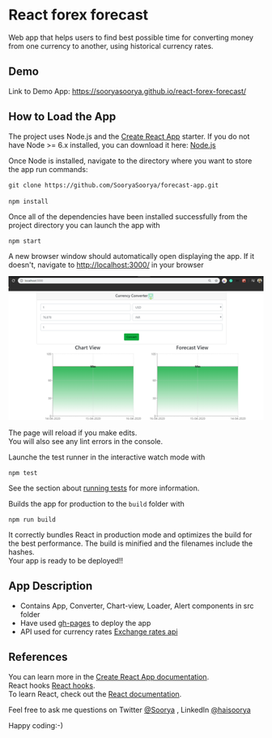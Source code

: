 # React forex forecast

Web app that helps users to find best possible time for converting money from one currency to another, using historical currency rates.<br />

## Demo
Link to Demo App: https://sooryasoorya.github.io/react-forex-forecast/

## How to Load the App

The project uses Node.js and the [Create React App](https://github.com/facebook/create-react-app) starter. If you do not have Node >= 6.x installed, you can download it here: [Node.js](https://nodejs.org/en/)

Once Node is installed, navigate to the directory where you want to store the app run commands:
```
git clone https://github.com/SooryaSoorya/forecast-app.git 

npm install
```
Once all of the dependencies have been installed successfully from the project directory you can launch the app with
```
npm start
```

A new browser window should automatically open displaying the app. If it doesn't, navigate to [http://localhost:3000/](http://localhost:3000/) in your browser

![Converter Screen](src/assets/images/converter-app.png "forex forecast")

The page will reload if you make edits.<br />
You will also see any lint errors in the console. <br/>

Launche the test runner in the interactive watch mode with <br />
```
npm test
```
See the section about [running tests](https://facebook.github.io/create-react-app/docs/running-tests) for more information.

Builds the app for production to the `build` folder with<br />
```
npm run build
```
It correctly bundles React in production mode and optimizes the build for the best performance.
The build is minified and the filenames include the hashes.<br />
Your app is ready to be deployed!!

## App Description

- Contains  App, Converter, Chart-view, Loader, Alert components in src folder
- Have used [gh-pages](https://github.com/tschaub/gh-pages) to deploy the app
- API used for currency rates [Exchange rates api](https://www.exchangeratesapi.io/)

## References

You can learn more in the [Create React App documentation](https://facebook.github.io/create-react-app/docs/getting-started).<br/>
React hooks [React hooks](https://reactjs.org/docs/hooks-intro.html). <br/>
To learn React, check out the [React documentation](https://reactjs.org/).

Feel free to ask me questions on Twitter [@Soorya](https://twitter.com/_soorya) , LinkedIn [@haisoorya](https://www.linkedin.com/in/haisoorya/) <br/>


Happy coding:-)
